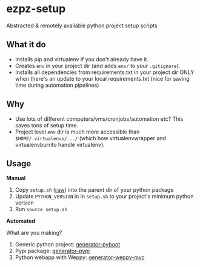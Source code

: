 # ezpz-setup
Abstracted &amp; remotely available python project setup scripts

## What it do
- Installs pip and virtualenv if you don't already have it.
- Creates `env` in your project dir (and adds `env/` to your `.gitignore`).
- Installs all dependencies from requirements.txt in your project dir ONLY when there's an update to your local requirements.txt (nice for saving time during automation pipelines)

## Why
- Use lots of different computers/vms/cronjobs/automation etc? This saves tons of setup time.
- Project level `env` dir is much more accessible than `$HOME/.virtualenvs/.../` (which how virtualenvwrapper and virtualenvburrito handle virtualenv).

## Usage

**Manual**

1. Copy `setup.sh` ([raw](https://raw.githubusercontent.com/mijdavis2/ezpz-setup/master/setup.sh)) into the parent dir of your python package
2. Update `PYTHON_VERSION` in in `setup.sh` to your project's minimum python version
3. Run `source setup.sh`

**Automated**

What are you making?

1. Generic python project: [generator-pyboot](https://github.com/mijdavis2/generator-pyboot)
2. Pypi package: [generator-pypi](https://github.com/mijdavis2/generator-pypi-master)
3. Python webapp with Weppy: [generator-weppy-mvc](https://github.com/mijdavis2/generator-weppy-mvc)
